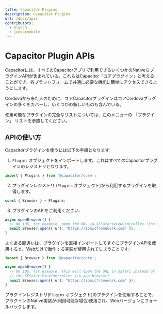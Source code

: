 ```yaml
---
title: Capacitor Plugins
description: Capacitor Plugins
url: /docs/apis
contributors:
  - mlynch
  - jcesarmobile
---
```


# Capacitor Plugin APIs

Capacitorには、すべてのCapacitorアプリで利用できるいくつかのNativeなプラグインAPIが含まれている。これらはCapacitor「コアプラグイン」と考えることができ、各プラットフォームで共通に必要な機能に簡単にアクセスできるようにします。

Cordovaから来た人のために、コアCapacitorプラグインはコアCordovaプラグインの多くをカバーし、いくつかの新しいものも含んでいる。

使用可能なプラグインの完全なリストについては、左のメニューの 「プラグイン」 リストを参照してください。

## APIの使い方

Capacitorプラグインを使うには以下の手順となります:

1) `Plugins` オブジェクトをインポートします。これはすべてのCapacitorプラグインのレジストリとなります。
```typescript
import { Plugins } from '@capacitor/core';
```

2) プラグインレジストリ (`Plugins` オブジェクト)から利用するプラグインを取得します。
```typescript
const { Browser } = Plugins;
```

3) プラグインのAPIをご利用ください:
```typescript
async openBrowser() {
  // On iOS, for example, open the URL in SFSafariViewController (the in-app browser)
  await Browser.open({ url: "https://ionicframework.com" });
}
```

よくある間違いは、プラグインを直接インポートしてすぐにプラグインAPIを使用すると、Webだけで動作する実装が使用されてしまうことです:
```typescript
import { Browser } from '@capacitor/core';

async openBrowser() {
  // On iOS, for example, this will open the URL in Safari instead of
  // the SFSafariViewController (in-app browser)
  await Browser.open({ url: "https://ionicframework.com" });
}
```

プラグインレジストリ(`Plugins` オブジェクト)のプラグインを使用することで、プラグインのNative実装が(利用可能な場合)使用され、Webバージョンにフォールバックします。
